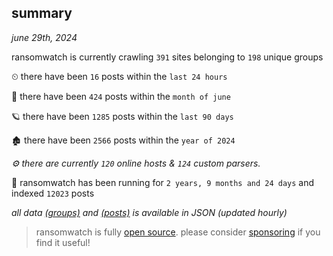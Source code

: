 
## summary
_june 29th, 2024_

ransomwatch is currently crawling `391` sites belonging to `198` unique groups

⏲ there have been `16` posts within the `last 24 hours`

🦈 there have been `424` posts within the `month of june`

🪐 there have been `1285` posts within the `last 90 days`

🏚 there have been `2566` posts within the `year of 2024`

_⚙️ there are currently `120` online hosts & `124` custom parsers._

🦕 ransomwatch has been running for `2 years, 9 months and 24 days` and indexed `12023` posts

_all data  [(groups)](http://ransomwhat.telemetry.ltd/groups) and [(posts)](http://ransomwhat.telemetry.ltd/posts) is available in JSON (updated hourly)_

> ransomwatch is fully [open source](https://github.com/joshhighet/ransomwatch#ransomwatch--). please consider [sponsoring](https://github.com/sponsors/joshhighet) if you find it useful!
